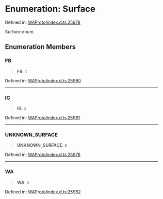 # Enumeration: Surface

Defined in: [WAProto/index.d.ts:25978](https://github.com/Fokusdotid/bail/blob/cf6cc85134e12081bc635cea02cc0eee74033a81/WAProto/index.d.ts#L25978)

Surface enum.

## Enumeration Members

### FB

> **FB**: `1`

Defined in: [WAProto/index.d.ts:25980](https://github.com/Fokusdotid/bail/blob/cf6cc85134e12081bc635cea02cc0eee74033a81/WAProto/index.d.ts#L25980)

***

### IG

> **IG**: `2`

Defined in: [WAProto/index.d.ts:25981](https://github.com/Fokusdotid/bail/blob/cf6cc85134e12081bc635cea02cc0eee74033a81/WAProto/index.d.ts#L25981)

***

### UNKNOWN\_SURFACE

> **UNKNOWN\_SURFACE**: `0`

Defined in: [WAProto/index.d.ts:25979](https://github.com/Fokusdotid/bail/blob/cf6cc85134e12081bc635cea02cc0eee74033a81/WAProto/index.d.ts#L25979)

***

### WA

> **WA**: `3`

Defined in: [WAProto/index.d.ts:25982](https://github.com/Fokusdotid/bail/blob/cf6cc85134e12081bc635cea02cc0eee74033a81/WAProto/index.d.ts#L25982)
